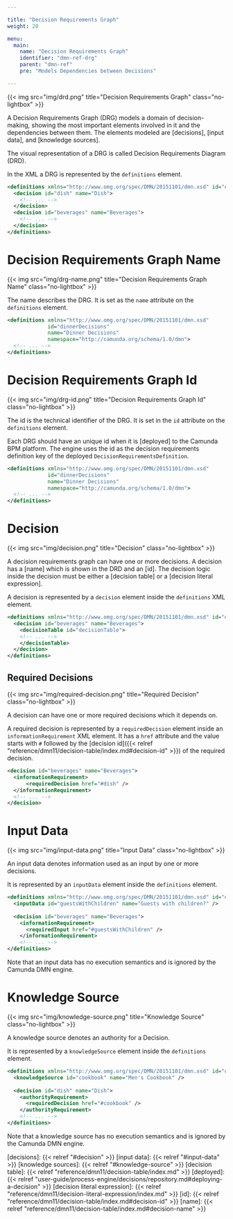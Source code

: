 ```yaml
---

title: "Decision Requirements Graph"
weight: 20

menu:
  main:
    name: "Decision Requirements Graph"
    identifier: "dmn-ref-drg"
    parent: "dmn-ref"
    pre: "Models Dependencies between Decisions"

---
```


{{< img src="img/drd.png" title="Decision Requirements Graph" class="no-lightbox" >}}

A Decision Requirements Graph (DRG) models a domain of decision-making, showing the most important elements involved in it and the dependencies
between them. The elements modeled are [decisions], [input data], and [knowledge sources].

The visual representation of a DRG is called Decision Requirements Diagram (DRD).

In the XML a DRG is represented by the `definitions` element.

```xml
<definitions xmlns="http://www.omg.org/spec/DMN/20151101/dmn.xsd" id="dinnerDecisions" name="Dinner Decisions" namespace="http://camunda.org/schema/1.0/dmn">
  <decision id="dish" name="Dish">
    <!-- ... -->
  </decision>
  <decision id="beverages" name="Beverages">
    <!-- ... -->
  </decision>
</definitions>
```

# Decision Requirements Graph Name

{{< img src="img/drg-name.png" title="Decision Requirements Graph Name" class="no-lightbox" >}}

The name describes the DRG. It is set as the `name` attribute on the `definitions` element.

```xml
<definitions xmlns="http://www.omg.org/spec/DMN/20151101/dmn.xsd" 
             id="dinnerDecisions" 
             name="Dinner Decisions" 
             namespace="http://camunda.org/schema/1.0/dmn">
  <!-- ... -->
</definitions>
```

# Decision Requirements Graph Id

{{< img src="img/drg-id.png" title="Decision Requirements Graph Id" class="no-lightbox" >}}

The id is the technical identifier of the DRG. It is set in the `id` attribute on the `definitions` element.

Each DRG should have an unique id when it is [deployed] to the Camunda BPM
platform. The engine uses the id as the decision requirements definition key of the deployed
`DecisionRequirementsDefinition`.

```xml
<definitions xmlns="http://www.omg.org/spec/DMN/20151101/dmn.xsd" 
             id="dinnerDecisions" 
             name="Dinner Decisions" 
             namespace="http://camunda.org/schema/1.0/dmn">
  <!-- ... -->
</definitions>
```

# Decision

{{< img src="img/decision.png" title="Decision" class="no-lightbox" >}}

A decision requirements graph can have one or more decisions. A decision has a [name] which is shown in the DRD and an [id]. The decision logic inside the decision must be either a [decision table] or a [decision literal expression].

A decision is represented by a `decision` element inside the `definitions` XML element.

```xml
<definitions xmlns="http://www.omg.org/spec/DMN/20151101/dmn.xsd" id="dish" name="Desired Dish" namespace="party">
  <decision id="beverages" name="Beverages">
    <decisionTable id="decisionTable">
    <!-- ... -->
    </decisionTable>
  </decision>
</definitions>
```

## Required Decisions

{{< img src="img/required-decision.png" title="Required Decision" class="no-lightbox" >}}

A decision can have one or more required decisions which it depends on. 

A required decision is represented by a `requiredDecision` element inside an `informationRequirement` XML element. 
It has a `href` attribute and the value starts with `#` followed by the [decision id]({{< relref "reference/dmn11/decision-table/index.md#decision-id" >}}) of the required decision.

```xml
<decision id="beverages" name="Beverages">
  <informationRequirement>
      <requiredDecision href="#dish" />
  </informationRequirement>
  <!-- ... -->
</decision>
```

# Input Data

{{< img src="img/input-data.png" title="Input Data" class="no-lightbox" >}}

An input data denotes information used as an input by one or more decisions. 

It is represented by an `inputData` element inside the `definitions` element. 

```xml
<definitions xmlns="http://www.omg.org/spec/DMN/20151101/dmn.xsd" id="dinnerDecisions" name="Dinner Decisions" namespace="http://camunda.org/schema/1.0/dmn">
  <inputData id="guestsWithChildren" name="Guests with children?" />
  
  <decision id="beverages" name="Beverages">
    <informationRequirement>
      <requiredInput href="#guestsWithChildren" />
    </informationRequirement>
    <!-- ... -->
</definitions>
```

Note that an input data has no execution semantics and is ignored by the Camunda DMN engine.

# Knowledge Source

{{< img src="img/knowledge-source.png" title="Knowledge Source" class="no-lightbox" >}}

A knowledge source denotes an authority for a Decision.

It is represented by a `knowledgeSource` element inside the `definitions` element. 

```xml
<definitions xmlns="http://www.omg.org/spec/DMN/20151101/dmn.xsd" id="dinnerDecisions" name="Dinner Decisions" namespace="http://camunda.org/schema/1.0/dmn">
  <knowledgeSource id="cookbook" name="Men's Cookbook" />
  
  <decision id="dish" name="Dish">
    <authorityRequirement>
      <requiredDecision href="#cookbook" />
    </authorityRequirement>
    <!-- ... -->
</definitions>
```

Note that a knowledge source has no execution semantics and is ignored by the Camunda DMN engine.



[decisions]: {{< relref "#decision" >}}
[input data]: {{< relref "#input-data" >}}
[knowledge sources]: {{< relref "#knowledge-source" >}}
[decision table]: {{< relref "reference/dmn11/decision-table/index.md" >}}
[deployed]: {{< relref "user-guide/process-engine/decisions/repository.md#deploying-a-decision" >}}
[decision literal expression]: {{< relref "reference/dmn11/decision-literal-expression/index.md" >}}
[id]: {{< relref "reference/dmn11/decision-table/index.md#decision-id" >}}
[name]: {{< relref "reference/dmn11/decision-table/index.md#decision-name" >}}
